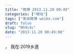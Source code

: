 ```yaml
---
title: "微博 2013.11.20 00:49"
categories: ["嘀咕"]
tags: ["来自微博 weibo.com"]
draft: false
slug: "Nh9c4c"
date: "2013-11-20 00:49:00"
---
```


<p>， 我在:2019乡道 ​​​​</p>
